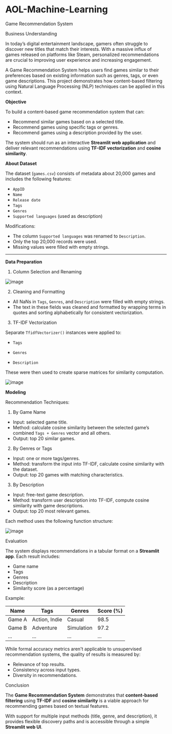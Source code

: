 # AOL-Machine-Learning
Game Recommendation System



Business Understanding

In today’s digital entertainment landscape, gamers often struggle to discover new titles that match their interests. With a massive influx of games released on platforms like Steam, personalized recommendations are crucial to improving user experience and increasing engagement.

A Game Recommendation System helps users find games similar to their preferences based on existing information such as genres, tags, or even game descriptions. This project demonstrates how content-based filtering using Natural Language Processing (NLP) techniques can be applied in this context.



**Objective**

To build a content-based game recommendation system that can:

* Recommend similar games based on a selected title.
* Recommend games using specific tags or genres.
* Recommend games using a description provided by the user.

The system should run as an interactive **Streamlit web application** and deliver relevant recommendations using **TF-IDF vectorization** and **cosine similarity**.



**About Dataset**

The dataset (`games.csv`) consists of metadata about 20,000 games and includes the following features:

* `AppID`
* `Name`
* `Release date`
* `Tags`
* `Genres`
* `Supported languages` (used as description)

Modifications:

* The column `Supported languages` was renamed to `Description`.
* Only the top 20,000 records were used.
* Missing values were filled with empty strings.

------------------------------------------------------

**Data Preparation**

1. Column Selection and Renaming

![image](https://github.com/user-attachments/assets/079908d3-84ae-406d-bb11-1f8a499eb230)


2. Cleaning and Formatting

* All NaNs in `Tags`, `Genres`, and `Description` were filled with empty strings.
* The text in these fields was cleaned and formatted by wrapping terms in quotes and sorting alphabetically for consistent vectorization.

3. TF-IDF Vectorization


Separate `TfidfVectorizer()` instances were applied to:

* `Tags`
* `Genres`

* `Description`

These were then used to create sparse matrices for similarity computation.

![image](https://github.com/user-attachments/assets/4b2fcf82-8e3a-4695-bbda-05375f48b8cf)



**Modeling**

Recommendation Techniques:

1. By Game Name

* Input: selected game title.
* Method: calculate cosine similarity between the selected game’s combined `Tags + Genres` vector and all others.
* Output: top 20 similar games.

 2. By Genres or Tags

* Input: one or more tags/genres.
* Method: transform the input into TF-IDF, calculate cosine similarity with the dataset.
* Output: top 20 games with matching characteristics.

3. By Description

* Input: free-text game description.
* Method: transform user description into TF-IDF, compute cosine similarity with game descriptions.
* Output: top 20 most relevant games.

Each method uses the following function structure:

![image](https://github.com/user-attachments/assets/ca19d5dc-d367-467e-833e-968f15d36cf0)


Evaluation

The system displays recommendations in a tabular format on a **Streamlit app**. Each result includes:

* Game name
* Tags
* Genres
* Description
* Similarity score (as a percentage)

Example:

| Name   | Tags          | Genres     | Score (%) |
| ------ | ------------- | ---------- | --------- |
| Game A | Action, Indie | Casual     | 98.5      |
| Game B | Adventure     | Simulation | 97.2      |
| ...    | ...           | ...        | ...       |

While formal accuracy metrics aren't applicable to unsupervised recommendation systems, the quality of results is measured by:

* Relevance of top results.
* Consistency across input types.
* Diversity in recommendations.


Conclusion

The **Game Recommendation System** demonstrates that **content-based filtering** using **TF-IDF** and **cosine similarity** is a viable approach for recommending games based on textual features.

With support for multiple input methods (title, genre, and description), it provides flexible discovery paths and is accessible through a simple **Streamlit web UI**.


